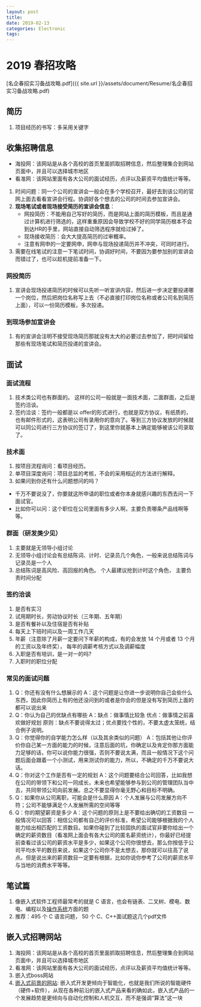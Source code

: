 ```yaml
---
layout: post
title: 
date: 2019-02-13
categories: Electronic
tags: 
---
```


# 2019 春招攻略

[名企春招实习备战攻略.pdf]({{ site.url }}/assets/document/Resume/名企春招实习备战攻略.pdf)

## 简历

1. 项目经历的书写：多采用关键字

## 收集招聘信息

+ 海投网：该网站是从各个高校的首页里面抓取招聘信息，然后整理集合到网站页面中，并且可以选择城市地区
+ 看准网：该网站里面有各大公司的面试经历，点评以及薪资平均值统计等等。

1. 时间问题：同一个公司的宣讲会一般会在多个学校召开，最好去到该公司的官网上面去看看宣讲会行程。协调好各个想去的公司的时间去参加宣讲会。
2. **现场笔试或者现场接受简历的宣讲会信息**：
   + 网投简历：不能用自己写好的简历，而是网站上面的简历模板，而且是通过计算机进行筛选的，这样重重原因会导致学校不好的同学简历根本不会到达HR的手里，网站直接自动筛选程序就给过掉了。
   + 现场接收简历：会大大提高简历的过审概率。
   + 注意有网申的一定要网申，网申与现场投递简历并不冲突，可同时进行。
3. 需要在线笔试的注意一下笔试时间，协调好时间，不要因为要参加别的宣讲会而错过了，也可以趁机提前准备一下。

### 网投简历

1.  宣讲会现场投递简历的时候可以先听一听宣讲内容，然后进一步决定要投递哪一个岗位，然后把岗位名称写上去（不必直接打印岗位名称或者公司名到简历上面），可以一份简历模板，多次投递。

### 到现场参加宣讲会

1. 有的宣讲会注明不接受现场简历那就没有太大的必要过去参加了，把时间留给那些有现场笔试和简历投递的宣讲会。

## 面试

### 面试流程

1. 技术类公司也有群面的。 这样的公司一般就是一面技术面，二面群面，之后是签约洽谈。
2. 签约洽谈：签约一般都是以 offer的形式进行，也就是双方协议，有纸质的，也有邮件形式的，这表明公司有录用你的意向了。等到三方协议发放的时候就可以同公司进行三方协议的签订了，到这里你就基本上确定能够被该公司录取了。

### 技术面

1. 按项目流程询问：看项目经历。
2. 单项目深度询问：项目总监的考核，不会的采用相近的方法进行解释。
3.  如果问到你还有什么问题想问的吗？
   + 千万不要说没了，你要就这所申请的职位或者你本身就感兴趣的东西去问一下面试官。
   + 比如你可以问：这个职位在公司里面有多少人啊，主要负责哪条产品线啊等等。

### 群面（研发类少见）

1. 主要就是无领导小组讨论
2. 无领导小组讨论会有总结陈词、计时、记录员几个角色，一般来说总结陈词与记录员是一个人
3. 总结陈词是高风险、高回报的角色。 个人最建议抢到计时这个角色， 主要负责时间分配

### 签约洽谈

1. 是否有实习
2. 试用期时长，劳动协议时长（三年期、五年期）
3. 是否有餐补以及住宿是否有补贴
4. 每天上下班时间以及一周工作几天
5. 年薪（注意除了月薪一定要问下年薪的构成，有的会发放 14 个月或者 13 个月的工资以及年终奖）， 每年的调薪考核方式以及调薪幅度
6. 入职是否有培训，是一对一的吗?
7. 入职时的职位分配

### 常见的面试问题

1. Q：你还有没有什么想展示的 
   A：这个问题是让你进一步说明你自己会些什么东西，因此你简历上有的他还没问到的或者是你会的但是没有写到简历上面的都可以说出来
2. Q：你认为自己的优缺点有哪些 
   A：缺点：做事情比较急 
   优点：做事情之前喜欢做好规划 
   原则：缺点不要说得太过；优点要找个性的，不要太虚太笼统，结合例子说明。
3. Q：你觉得你的自学能力怎么样（以及其余类似的问题） 
   A：包括其他让你评价你自己某一方面的能力的时候，注意后面的坑，你确定以及肯定你那方面能力足够的话，你可以说你能力很强，否则不要说太满，而且一般情况下这个问题后面会跟着一个小测试，用来测试你的能力，所以，不确定的千万不要说大话。
4. Q：你对这个工作是否有一定的规划 
   A：这个问题要结合公司回答，比如我想在公司的带领下和公司一同成长，未来也希望能够参与到公司的管理团队当中去，共同带领公司向前发展。总之不要显得你毫无野心和目标不明确。
5. Q：如果你从公司离职，可能会是什么原因 
   A：个人发展与公司发展方向不符；公司不能够满足个人发展所需的空间等等
6. Q：你的期望薪资是多少 
   A：这个问题的原则上是不要给出确切的工资数目 
   一般情况可以回答：相信公司都有自己的评价标准，希望公司能够根据我的个人能力给出相匹配的工资数目。如果你碰到了比较固执的面试官非要你给出一个确定的薪资数目（看准网上面会有各大公司的匿名薪资统计），你最好已经提前查看过该公司的薪资水平是多少，如果这个公司你很想去，那么你按低于公司平均水平的数目来说，如果这个公司你不是太想去，那你就可以往高了说点。但是说出来的薪资数目一定要有根据，比如你说你参考了公司的薪资水平与当地的消费水平等等。

## 笔试篇

1. 像嵌入式软件工程师最常考的就是 C 语言，也会有链表、二叉树、模电、数电、编程以及[操作系统](http://lib.csdn.net/base/operatingsystem)方面的题
2. 推荐：495 个 C 语言问题， 50 个 C、C++面试题这几个pdf文件

## 嵌入式招聘网站

1. 海投网：该网站是从各个高校的首页里面抓取招聘信息，然后整理集合到网站页面中，并且可以选择城市地区
2. 看准网：该网站里面有各大公司的面试经历，点评以及薪资平均值统计等等。
3. 嵌入式boss网站
4. [嵌入式前景的网站](https://blog.csdn.net/fengfeng0328/article/details/82925001): 嵌入式开发更倾向于智能化，也就是我们所说的智能硬件（硬件+软件），从现在各种前沿的嵌入式产品来看的确如此，嵌入式产品的一个发展趋势是更倾向与自动化控制和人机交互，而不是强调“算法”这一块
